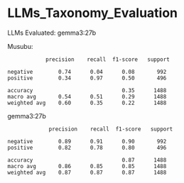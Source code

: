 # LLMs_Taxonomy_Evaluation

LLMs Evaluated:
gemma3:27b


Musubu:
          
                precision    recall  f1-score   support

    negative        0.74      0.04      0.08       992
    positive        0.34      0.97      0.50       496

    accuracy                            0.35      1488
    macro avg       0.54      0.51      0.29      1488
    weighted avg    0.60      0.35      0.22      1488


gemma3:27b

                 precision    recall  f1-score   support

    negative        0.89      0.91      0.90       992
    positive        0.82      0.78      0.80       496

    accuracy                            0.87      1488
    macro avg       0.86      0.85      0.85      1488
    weighted avg    0.87      0.87      0.87      1488
